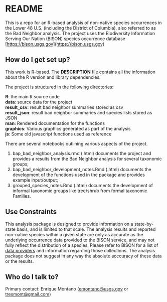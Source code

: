 # README

This is a repo for an R-based analysis of non-native species occurrences in the Lower 48 U.S. (including the District of Columbia), also referred to as the Bad Neighbor analysis.  The project uses the Biodiversity Information Serving Our Nation (BISON) species occurrence database [https://bison.usgs.gov](https://bison.usgs.gov)

## How do I get set up?

This work is R-based.  The **DESCRIPTION** file contains all the information about the R version and library dependencies.

The project is structured in the following directories:  

**R**: the main R source code  
**data**: source data for the project  
**result_csv**: result bad neighbor summaries stored as csv  
**result_json**: result bad neighbor summaries and species lists stored as JSON  
**man**: Rendered documentation for the functions  
**graphics**: Various graphics generated as part of the analysis  
**js**: Some old javascript functions used as reference


There are several notebooks outlining various aspects of the project.

1) bap_bad_neighbor_analysis.rmd (.html) documents the project and provides a results from the Bad Neighbor analysis for several taxonomic groups;    
2) bap_bad_neighbor_development_notes.Rmd (.html) documents the development of the functions used in the package and provides example input/output;  
3) grouped_species_notes.Rmd (.html) documents the development of informal taxonomic groups like tree/shrub from formal taxonomic Families.

## Use Constraints

This analysis package is designed to provide information on a state-by-state basis, and is limited to that scale.  The analysis results and reported non-native species within a given state are only as accurate as the underlying occurrence data provided to the BISON service, and may not fully reflect the distribution of a species.  Please refer to BISON for a list of [data providers](https://bison.usgs.gov/#providers) and information regarding those collections.  The analysis package does not suggest in any way the absolute acccuracy of these data or the results.


## Who do I talk to?

Primary contact: Enrique Montano (emontano@usgs.gov or tresmont@gmail.com)
